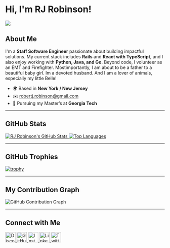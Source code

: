 # Hi, I'm RJ Robinson!
![](https://user-images.githubusercontent.com/18350557/176309783-0785949b-9127-417c-8b55-ab5a4333674e.gif)

## About Me

I'm a **Staff Software Engineer** passionate about building impactful solutions. My current stack includes **Rails** and **React with TypeScript**, and I also enjoy working with **Python, Java, and Go**. Beyond code, I volunteer as an EMT and Firefighter. Mostimportantly, I am about to be a father to a beautiful baby girl. Im a devoted husband. And I am a lover of animals, especially my little Belle! 

- 🌍 Based in **New York / New Jersey**
- ✉️ [robertj.robinson@gmail.com](mailto:robertj.robinson@gmail.com)
- 🧠 Pursuing my Master’s at **Georgia Tech**

---

## GitHub Stats

<a href="https://github.com/rjrobinson">
  <img src="https://github-readme-stats.vercel.app/api?username=rjrobinson&show_icons=true&hide_border=true&bg_color=1c1917&title_color=0891b2&text_color=ffffff&icon_color=0891b2&card_width=450" alt="RJ Robinson's GitHub Stats" />
</a>
<a href="https://github.com/rjrobinson">
  <img src="https://github-readme-stats.vercel.app/api/top-langs/?username=rjrobinson&layout=compact&hide_border=true&bg_color=1c1917&title_color=0891b2&text_color=ffffff&icon_color=0891b2" alt="Top Languages" />
</a>

---

## GitHub Trophies

[![trophy](https://github-profile-trophy.vercel.app/?username=rjrobinson&theme=onedark)](https://github.com/rjrobinson)

---

## My Contribution Graph

![GitHub Contribution Graph](https://activity-graph.herokuapp.com/graph?username=rjrobinson&bg_color=1c1917&color=0891b2&line=ffffff&point=0891b2)

---

## Connect with Me

<p align="left">
  <a href="https://discord.com/users/codebro" target="_blank" rel="noreferrer">
    <img src="https://raw.githubusercontent.com/danielcranney/readme-generator/main/public/icons/socials/discord.svg" width="32" height="32" alt="Discord" />
  </a>
  <a href="https://www.github.com/rjrobinson" target="_blank" rel="noreferrer">
    <img src="https://raw.githubusercontent.com/danielcranney/readme-generator/main/public/icons/socials/github.svg" width="32" height="32" alt="GitHub" />
  </a>
  <a href="http://www.instagram.com/theawesomerob" target="_blank" rel="noreferrer">
    <img src="https://raw.githubusercontent.com/danielcranney/readme-generator/main/public/icons/socials/instagram.svg" width="32" height="32" alt="Instagram" />
  </a>
  <a href="https://www.linkedin.com/in/robert-j-robinson" target="_blank" rel="noreferrer">
    <img src="https://raw.githubusercontent.com/danielcranney/readme-generator/main/public/icons/socials/linkedin.svg" width="32" height="32" alt="LinkedIn" />
  </a>
  <a href="https://www.x.com/_AwesomeRob" target="_blank" rel="noreferrer">
    <img src="https://raw.githubusercontent.com/danielcranney/readme-generator/main/public/icons/socials/twitter.svg" width="32" height="32" alt="Twitter" />
  </a>
</p>
